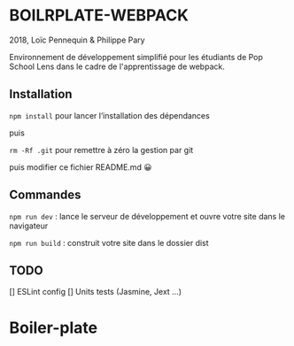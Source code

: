 # BOILRPLATE-WEBPACK

2018, Loïc Pennequin & Philippe Pary

Environnement de développement simplifié pour les étudiants de Pop School Lens dans le cadre de l'apprentissage de webpack.

## Installation

`npm install` pour lancer l’installation des dépendances

puis

`rm -Rf .git` pour remettre à zéro la gestion par git

puis modifier ce fichier README.md 😀

## Commandes

`npm run dev` : lance le serveur de développement et ouvre votre site dans le navigateur

`npm run build` : construit votre site dans le dossier dist

## TODO

[] ESLint config
[] Units tests (Jasmine, Jext …)
# Boiler-plate
